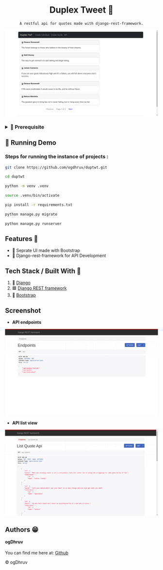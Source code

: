 
<div align="center">

# Duplex Tweet 📰️

    A restful api for quotes made with django-rest-framework.

</div>

![demo](images/main.png)

<h3>
<details>
<summary>📖 Prerequisite</summary>

<small> - Install 🐍 [Python3](https://www.python.org/) and [PIP](https://i.redd.it/ltidkb8taff61.jpg)</small>

</details>
</h3>

## 📀 Running Demo
<h3> Steps for running the instance of projects :</h3>

```sh
git clone https://github.com/ogdhruv/duptwt.git
```
```sh
cd duptwt
```
```sh
python -m venv .venv
```
```sh
source .venv/bin/activate
```
```sh
pip install -r requirements.txt
```
```sh
python manage.py migrate
```
```sh
python manage.py runserver
```


## Features 🌟

* 🌼 Seprate UI made with Bootstrap
* 🌈 Django-rest-framework for API Development

## Tech Stack / Built With 📜️

1. 📗 [Django](https://www.djangoproject.com/)
2. 🟩 [Django REST framework](https://www.django-rest-framework.org/)
3. 🌼 [Bootstrap](https://getbootstrap.com/)

## Screenshot

* **API endpoints**

![Endpoint view](images/endpointview.png)

* **API list view**

![API view](images/api.png)


## Authors 😁️
 
#### ogDhruv
 
 You can find me here at:
[Github](https://github.com/ogdhruv)


© ogDhruv
